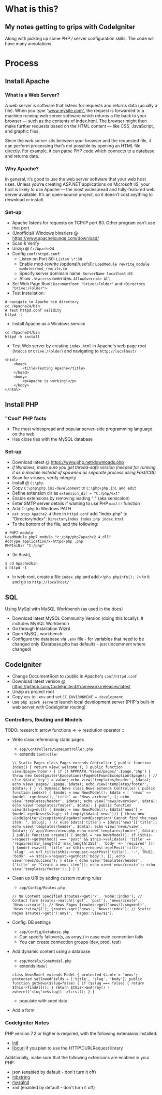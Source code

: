 # What is this?

## My notes getting to grips with CodeIgniter
Along with picking up some PHP / server configuration skills. The code will have many annotations.

# Process

## Install Apache

### What is a Web Server?

A web server is software that listens for requests and returns data (usually a file). When you type “www.mysite.com”, the request is forwarded to a machine running web server software which returns a file back to your browser — such as the contents of index.html. The browser might then make further requests based on the HTML content — like CSS, JavaScript, and graphic files.

Since the web server sits between your browser and the requested file, it can perform processing that’s not possible by opening an HTML file directly. For example, it can parse PHP code which connects to a database and returns data.

### Why Apache?

In general, it’s good to use the web server software that your web host uses. Unless you’re creating ASP.NET applications on Microsoft IIS, your host is likely to use Apache — the most widespread and fully-featured web server available. It’s an open-source project, so it doesn’t cost anything to download or install.

### Set-up
* Apache listens for requests on TCP/IP port 80. Other program can't use that port.
* (Unofficial) Windows binariers @ https://www.apachelounge.com/download/
* Scan & Verify
* Unzip @ `C:/Apache24`
* Config `conf/httpd.conf`:
	* Listen on Port 80: `Listen \*:80`
	* Enable mod-rewrite (optional/useful): `LoadModule rewrite_module modules/mod_rewrite.so`
	* Specify server dommain name: `ServerName localhost:80`
	* Allow `.htaccess` overrides: `AllowOverride All`
* Set Web Page Root: `DocumentRoot "Drive:/Folder"` and `<Directory "Drive:/Folder">`
* Test Installation:
```
# navigate to Apache bin directory
cd /Apache24/bin
# Test httpd.conf validity
httpd -t
```
* Install Apache as a Windows service
```
cd /Apache24/bin
httpd -k install
```
* Test Web server by creating `index.html` in Apache's web page root (`htdocs` or `Drive:/Folder`) and navigating to `http://localhost/`
```
<html>
    <head>
        <title>Testing Apache</title>
    </head>
    <body>
        <p>Apache is working!</p>
    </body>
</html>
```

## Install PHP

### "Cool" PHP facts
* The most widespread and popular server-side programming language on the web
* Has close ties with the MySQL database

### Set-up
* Download latest @ https://www.php.net/downloads.php
* 	*if Windows, make sure you get thread-safe version (needed for running it as a module instead of spawned as separate process using Fast/CGI)*
* Scan for viruses, verify integrity
* Install @ `C:\php`
* Copy `C:\php\php.ini-development` to `C:\php\php.ini and edit`
* Define extension dir as `extension_dir = "C:/php/ext"`
* Enable extensions by removing leading ";" (aka semicolon)
* Enter SMTP server details if wanting to use PHP `mail()` function
* Add `C:\php` to Windows PATH
* `net stop Apache2.4` then in `httpd.conf` add "index.php" to "DirectoryIndex": `DirectoryIndex index.php index.html`
* To the bottom of the file, add the following:
```
# PHP7 module
LoadModule php7_module "c:/php/php7apache2_4.dll"
AddType application/x-httpd-php .php
PHPIniDir "C:/php"
```
* (In Bash),
```
$ cd Apache2bin
$ httpd -t
```
* In web root, create a file `index.php` and add `<?php phpinfo(); ?>` to it and go to `http://localhost/`


## SQL
Using MySql with MySQL Workbench (as used in the docs)
* Download latest MySQL Community Version (doing this locally). It includes MySQL Workbench
* Go through Installation Wizrd
* Open MySQL workbench
* Configure the database via `.env` file - for variables that need to be changed only (Database.php has defaults - just uncomment where changed)


## CodeIgniter
* Change DocumentRoot to /public in Apache's `conf/httpd.conf`
* Download latest version @ https://github.com/CodeIgniter4/framework/releases/latest
* Unzip as project root
* Copy `env` to `.env` and set `CI_ENVIRONMENT = development`
* use `php spark serve` to launch local development server (PHP's built-in web server with CodeIgniter routing)

### Controllers, Routing and Models

TODO:
research:
arrow functions
=>
->
resolution operator
::


*   Write class referencing static pages
    - `app/Controllers/SomeController.php`
    - extends `Controller`

    `\\ Static Pages
    class Pages extends Controller
    {
        public function index() { return view('welcome'); }
        public function view($page='home')
        {
            if (! APPPATH.'Views/pages/'.$page.'php')
            { throw new CodeIgniter\Exceptions\PageNotFoundException($page); }
            // else
            $data['key'] = value;
            echo view('templates/header', $data);
            echo view('pages/'.$page, $data);
            echo view('templates/footer', $data);
        }
    }
    \\ Dynamic News
    class News extends Controller
    {
        public function index()
        {
            $model = new NewsModel();
            $data = [
                'news' => $model ->getNews(),
                'title' => 'News archive',
            ];
            echo view('templates/header', $data);
            echo view('news/overview', $data);
            echo view('templates/footer', $data);
        }
        public function view($slug=null)
        {
            $model = new NewsModel();
            $data['news'] = $model->getNews($slug);
            if (empty($data['news']))
            { throw new \CodeIgniter\Exceptions\PageNotFoundException('Cannot find the news item: '. $slug); }
            // else
            $data['title'] = $data['news']['title'];
            echo view('templates/header', $data);
            echo view('news/view', $data); // app/Views/view.php
            echo view('templates/footer', $data);
        }
        public function create()
        {
            $model = new NewsModel();
            if ($this->request->getMethod() === 'post' && $this->validate([
                'title' => 'requires|min_length[3'|max_length[255]',
                'body' +> 'required'
            ]))
            {
                $model->save([
                    'title' => $this->request->getPost('title'),
                    'slug'  => url_title($this->request->getPost('title'), '-', TRUE),
                    'body'  => $this->request->getPost('body'),
                ]);
                echo view('news/success');
            }
            else
            {
                echo view('templates/header', ['title' => 'Create a news item']);
                echo view('news/create');
                echo view('templates/footer');
            }
        }
    }`

*   Clean up URI by adding custom routing rules
    - `app/Config/Routes.php`

    `// No Content Specified
    $routes->get('/', 'Home::index');
    // Contact form
    $routes->match(['get', 'post'], 'news/create', 'News::create');
    // News Pages
    $routes->get('news/(:segment)', 'News::view/$1');
    $routes->get('news', 'News::index');
    // Static Pages
    $routes->get('(:any)', 'Pages::view/$1');`

*   Config. DB settings
    - `app/Config/Database.php`
    - Can specify failover(s, as array,) in case main connection fails
    - You can create connection groups (dev, prod, test)
*   Add dynamic content using a database
    - `app/Models/SomeModel.php`
    - extends `Model`
    
    `class NewsModel extends Model
    {
        protected $table = 'news';
        protected $allowedFields = ['title', 'slug', 'body'];
        public function getNews($slug=false)
        {
            if ($slug === false)
            {
                return $this->findAll();
            }
            return $this->asArray()
                        ->where(['slug'=>$slug])
                        ->first();
        }
    }`

    - populate with seed data
*   Add a form



### CodeIgniter Notes

PHP version 7.2 or higher is required, with the following extensions installed: 

- [intl](http://php.net/manual/en/intl.requirements.php)
- [libcurl](http://php.net/manual/en/curl.requirements.php) if you plan to use the HTTP\CURLRequest library

Additionally, make sure that the following extensions are enabled in your PHP:

- json (enabled by default - don't turn it off)
- [mbstring](http://php.net/manual/en/mbstring.installation.php)
- [mysqlnd](http://php.net/manual/en/mysqlnd.install.php)
- xml (enabled by default - don't turn it off)